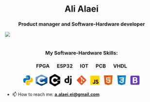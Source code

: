 <h1 align="center">Ali Alaei</h1>
<h3 align="center">Product manager and Software-Hardware developer</h3>

<div>
 <!-- <img height="170" align="left" src="https://github-readme-stats.vercel.app/api?username=alialaei1&count_private=true&include_all_commits=false&show_icons=false&hide=prs,contribs" /> -->
  <img src="https://github-readme-stats.vercel.app/api/top-langs/?username=alialaei1&layout=compact" />
</div>

</br>

<h3 align="center">My Software-Hardware Skills:</h3>
<h3 align="center"><strong>FPGA  &emsp; ESP32 &emsp;  IOT &emsp;  PCB &emsp;  VHDL</strong></h3>
<p style="text-align:center;" align="center">
    <!--<img src="./icons/fpga.svg" alt="python" title="FPGA" width="45" height="15" />
  &emsp;
    <img src="./icons/esp.svg" alt="python" title="ESP" width="45" height="15" />
  &emsp;
    <img src="./icons/iot.svg" alt="python" title="IOT" width="37" height="14" />
  &emsp;
    <img src="./icons/pcb.svg" alt="python" title="PCB" width="37" height="14" />
  &emsp;
    <img src="./icons/vhdl.svg" alt="python" title="PCB" width="45" height="15" /> -->
    <!--</br>-->
    <img src="./icons/python.svg" alt="python" title="Python" width="40" height="40" />
    <img src="./icons/c.svg" alt="c" title="c" width="40" height="40" />
    <img src="./icons/cplusplus-svgrepo-com.svg" alt="c++" title="c++" width="40" height="40" />
    <img src="./icons/django.svg" alt="django" title="Django" width="40" height="40" />
    <img src="./icons/git.svg" alt="git" title="Git" width="40" height="40" />
    <img src="./icons/javascript.svg" alt="javascript" title="JavaScript" width="40" height="40" />
    <img src="./icons/html-5.svg" alt="html" title="HTML" width="40" height="40" />
    <img src="./icons/css3.svg" alt="css" title="CSS" width="40" height="40" />
    <img src="./icons/bootstrap.svg" alt="bootstrap" title="Bootstrap" width="40" height="40" />
</p>


<ul>
    <li>📫 How to reach me: <b><a href="a.alaei.ei@gmail.com">a.alaei.ei@gmail.com</a></b></li>
</ul>
